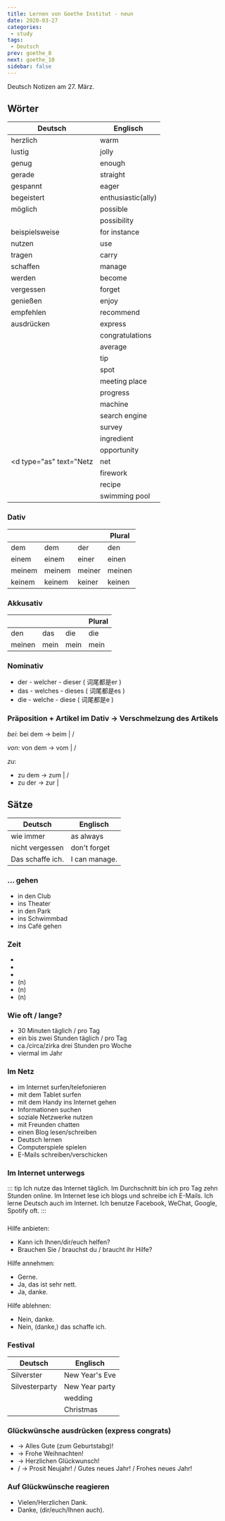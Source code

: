 ```yaml
---
title: Lernen von Goethe Institut - neun
date: 2020-03-27
categories:
 - study
tags:
 - Deutsch
prev: goethe_8
next: goethe_10
sidebar: false
---
```


Deutsch Notizen am 27. März.

<!-- more -->

## Wörter

| Deutsch | Englisch |
| ------- | -------- |
| herzlich | warm |
| lustig | jolly |
| genug | enough |
| gerade | straight |
| gespannt | eager |
| begeistert | enthusiastic(ally) |
| möglich | possible |
| <d type="ie" text="Möglichkeit"/> | possibility |
| beispielsweise | for instance |
| nutzen | use |
| tragen | carry |
| schaffen | manage |
| werden | become |
| vergessen | forget |
| genießen | enjoy |
| empfehlen | recommend |
| ausdrücken | express |
| <d type="er" text="Glückwunsch"/> | congratulations |
| <d type="er" text="Durchschnitt"/> | average |
| <d type="er" text="Tipp"/> | tip |
| <d type="er" text="Punkt"/> | spot |
| <d type="er" text="Treffpunkt"/> | meeting place |
| <d type="er" text="Fortschritt"/> | progress |
| <d type="ie" text="Maschine"/> | machine |
| <d type="ie" text="Suchmaschine"/> | search engine |
| <d type="ie" text="Umfrage"/> | survey |
| <d type="ie" text="Zutat"/> | ingredient |
| <d type="ie" text="Gelegenheit"/> | opportunity |
| <d type="as" text="Netz | net |
| <d type="as" text="Feuerwerk"/> | firework |
| <d type="as" text="Rezepte"/> | recipe |
| <d type="as" text="Schwimmbad"/> | swimming pool |

### Dativ

| <d type="er" text="maskulin"/> | <d type="as" text="sächlich"/> | <d type="ie" text="feminin"/> | Plural |
| --- | --- | --- | --- |
| dem | dem | der | den |
| einem | einem | einer | einen |
| meinem | meinem | meiner | meinen |
| keinem | keinem | keiner | keinen |

### Akkusativ

| <d type="er" text="maskulin"/> | <d type="as" text="sächlich"/> | <d type="ie" text="feminin"/> | Plural |
| --- | --- | --- | --- |
| den | das | die | die |
| meinen | mein | mein | mein |

### Nominativ

- der - welcher - dieser ( 词尾都是er )
- das - welches - dieses ( 词尾都是es )
- die - welche - diese ( 词尾都是e )

### Präposition + Artikel im Dativ $\rightarrow$ Verschmelzung des Artikels

*bei*: bei dem $\rightarrow$ beim | <d type="er" text="Arzt"/> / <d type="as" text="Fest"/>

*von*: von dem $\rightarrow$ vom | <d type="er" text="Bahnhof"/> / <d type="as" text="Büro"/>

*zu*:

- zu dem $\rightarrow$ zum | <d type="er" text="Garten"/> / <d type="as" text="Interview"/>
- zu der $\rightarrow$ zur | <d type="ie" text="Schule"/>

## Sätze

| Deutsch | Englisch |
| ------- | -------- |
| wie immer | as always |
| nicht vergessen | don't forget |
| Das schaffe ich. | I can manage. |

### ... gehen

- in den Club
- ins Theater
- in den Park
- ins Schwimmbad
- ins Café gehen

### Zeit

- <d type="as" text="Jahr"/>
- <d type="ie" text="Woche"/>
- <d type="er" text="Tag"/>
- <d type="ie" text="Stunde"/>(n)
- <d type="ie" text="Minute"/>(n)
- <d type="ie" text="Sekunde"/>(n)

### Wie oft / lange?

- 30 Minuten täglich / pro Tag
- ein bis zwei Stunden täglich / pro Tag
- ca./circa/zirka drei Stunden pro Woche
- viermal im Jahr

### Im Netz

- im Internet surfen/telefonieren
- mit dem Tablet surfen
- mit dem Handy ins Internet gehen
- Informationen suchen
- soziale Netzwerke nutzen
- mit Freunden chatten
- einen Blog lesen/schreiben
- Deutsch lernen
- Computerspiele spielen
- E-Mails schreiben/verschicken

### Im Internet unterwegs

::: tip
Ich nutze das Internet täglich. Im Durchschnitt bin ich pro Tag zehn Stunden online. Im Internet lese ich blogs und schreibe ich E-Mails. Ich lerne Deutsch auch im Internet. Ich benutze Facebook, WeChat, Google, Spotify oft.
:::

### <d type="ie" text="Hilfe"/>

Hilfe anbieten:

- Kann ich Ihnen/dir/euch helfen?
- Brauchen Sie / brauchst du / braucht ihr Hilfe?

Hilfe annehmen:

- Gerne.
- Ja, das ist sehr nett.
- Ja, danke.

Hilfe ablehnen:

- Nein, danke.
- Nein, (danke,) das schaffe ich.

### Festival

| Deutsch | Englisch |
| ------- | -------- |
| Silverster | New Year's Eve |
| Silvesterparty | New Year party |
| <d type="ie" text="Hochzeit"/> | wedding |
| <d type="as" text="Weihnachten"/> | Christmas |

### Glückwünsche ausdrücken (express congrats)

- <d type="er" text="Geburtstag"/> $\rightarrow$ Alles Gute (zum Geburtstabg)!
- <d type="ie" text="Weihnachten(pl.)"/> $\rightarrow$ Frohe Weihnachten!
- <d type="ie" text="Hochzeit"/> $\rightarrow$ Herzlichen Glückwunsch!
- <d type="er" text="Neujahrstag"/> / <d type="as" text="Silvester"/> $\rightarrow$ Prosit Neujahr! / Gutes neues Jahr! / Frohes neues Jahr!

### Auf Glückwünsche reagieren

- Vielen/Herzlichen Dank.
- Danke, (dir/euch/Ihnen auch).
